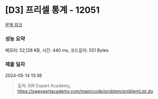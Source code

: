 # [D3] 프리셀 통계 - 12051 

[문제 링크](https://swexpertacademy.com/main/code/problem/problemDetail.do?contestProbId=AXmwMidaSLIDFARX) 

### 성능 요약

메모리: 52,128 KB, 시간: 440 ms, 코드길이: 551 Bytes

### 제출 일자

2024-05-14 13:36



> 출처: SW Expert Academy, https://swexpertacademy.com/main/code/problem/problemList.do